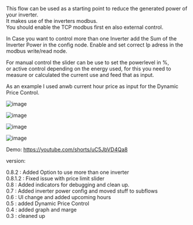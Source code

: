 This flow can be used as a starting point to reduce the generated power of your inverter. \
It makes use of the inverters modbus. \
You should enable the TCP modbus first en also external control.

In Case you want to control more than one Inverter add the Sum of the Inverter Power in the config node.
Enable and set correct Ip adress in the modbus write/read node.

For manual control the slider can be use to set the powerlevel in %, \
or active control depending on the energy used, 
for this you need to measure or calculated the current use and feed that as input.

As an example I used anwb current hour price as input for the Dynamic Price Control.


![image](https://github.com/hansvanlin/SMA-Tripower-5.0---Active-Power-Control/assets/108009649/a6323ea4-b4d0-4a62-a42c-f63598dd7e85)


![image](https://github.com/hansvanlin/SMA-Tripower-5.0---Active-Power-Control/assets/108009649/ab43a8d0-e247-46f4-bcc2-e808cc980d1c)


![image](https://github.com/hansvanlin/SMA-Tripower-5.0---Active-Power-Control/assets/108009649/4338902e-4a1e-412a-a1e0-e01d632cc6e8)

![image](https://github.com/hansvanlin/SMA-Tripower-5.0---Active-Power-Control/assets/108009649/9b491acc-ac40-4954-a5c4-6dec282a0050)








Demo: https://youtube.com/shorts/uC5JbVD4Qa8 





version: 

0.8.2 : Added Option to use more than one inverter\
0.8.1.2 : Fixed issue with price limit slider \
0.8 : Added indicators for debugging and clean up. \
0.7 : Added inverter power config and moved stuff to subflows \
0.6 : UI change and added upcoming hours \
0.5 : added Dynamic Price Control \
0.4 : added graph and marge \
0.3 : cleaned up 

  

